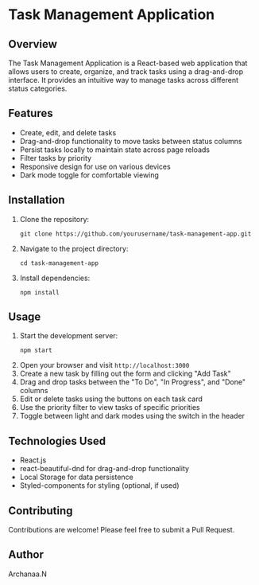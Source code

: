 # Task Management Application

## Overview
The Task Management Application is a React-based web application that allows users to create, organize, and track tasks using a drag-and-drop interface. It provides an intuitive way to manage tasks across different status categories.

## Features
- Create, edit, and delete tasks
- Drag-and-drop functionality to move tasks between status columns
- Persist tasks locally to maintain state across page reloads
- Filter tasks by priority
- Responsive design for use on various devices
- Dark mode toggle for comfortable viewing

## Installation
1. Clone the repository:
   ```
   git clone https://github.com/yourusername/task-management-app.git
   ```
2. Navigate to the project directory:
   ```
   cd task-management-app
   ```
3. Install dependencies:
   ```
   npm install
   ```

## Usage
1. Start the development server:
   ```
   npm start
   ```
2. Open your browser and visit `http://localhost:3000`
3. Create a new task by filling out the form and clicking "Add Task"
4. Drag and drop tasks between the "To Do", "In Progress", and "Done" columns
5. Edit or delete tasks using the buttons on each task card
6. Use the priority filter to view tasks of specific priorities
7. Toggle between light and dark modes using the switch in the header

## Technologies Used
- React.js
- react-beautiful-dnd for drag-and-drop functionality
- Local Storage for data persistence
- Styled-components for styling (optional, if used)

## Contributing
Contributions are welcome! Please feel free to submit a Pull Request.

## Author
Archanaa.N
